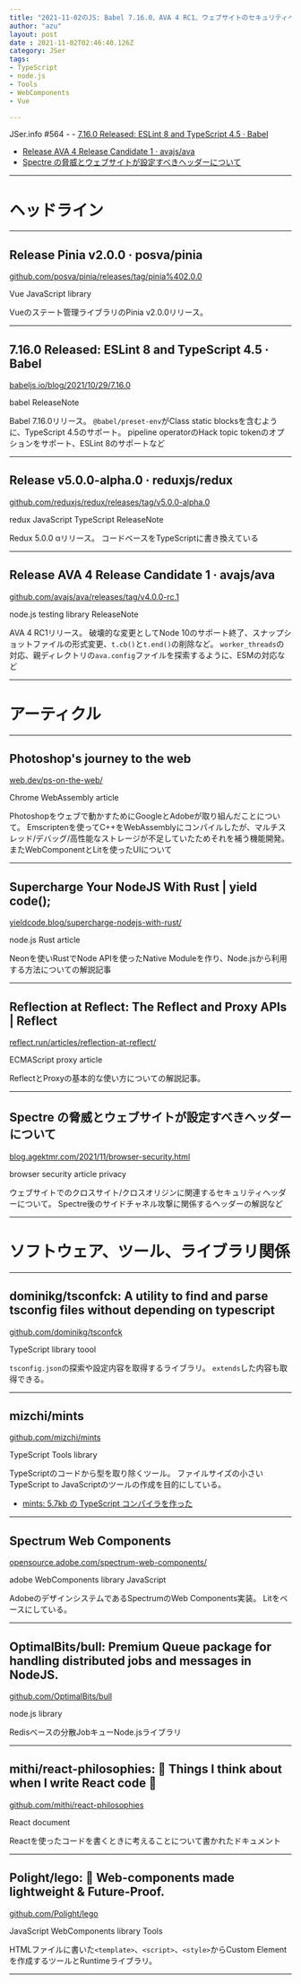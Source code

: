 ```yaml
---
title: "2021-11-02のJS: Babel 7.16.0、AVA 4 RC1、ウェブサイトのセキュリティヘッダー"
author: "azu"
layout: post
date : 2021-11-02T02:46:40.126Z
category: JSer
tags:
- TypeScript
- node.js
- Tools
- WebComponents
- Vue

---
```


JSer.info #564 - - [7.16.0 Released: ESLint 8 and TypeScript 4.5 · Babel](https://babeljs.io/blog/2021/10/29/7.16.0)
- [Release AVA 4 Release Candidate 1 · avajs/ava](https://github.com/avajs/ava/releases/tag/v4.0.0-rc.1)
- [Spectre の脅威とウェブサイトが設定すべきヘッダーについて](https://blog.agektmr.com/2021/11/browser-security.html)


----

<h1 class="site-genre">ヘッドライン</h1>

----

## Release Pinia v2.0.0 · posva/pinia
[github.com/posva/pinia/releases/tag/pinia%402.0.0](https://github.com/posva/pinia/releases/tag/pinia%402.0.0 "Release Pinia v2.0.0 · posva/pinia")
<p class="jser-tags jser-tag-icon"><span class="jser-tag">Vue</span> <span class="jser-tag">JavaScript</span> <span class="jser-tag">library</span></p>

Vueのステート管理ライブラリのPinia v2.0.0リリース。


----

## 7.16.0 Released: ESLint 8 and TypeScript 4.5 · Babel
[babeljs.io/blog/2021/10/29/7.16.0](https://babeljs.io/blog/2021/10/29/7.16.0 "7.16.0 Released: ESLint 8 and TypeScript 4.5 · Babel")
<p class="jser-tags jser-tag-icon"><span class="jser-tag">babel</span> <span class="jser-tag">ReleaseNote</span></p>

Babel 7.16.0リリース。
`@babel/preset-env`がClass static blocksを含むように、TypeScript 4.5のサポート。
pipeline operatorのHack topic tokenのオプションをサポート、ESLint 8のサポートなど


----

## Release v5.0.0-alpha.0 · reduxjs/redux
[github.com/reduxjs/redux/releases/tag/v5.0.0-alpha.0](https://github.com/reduxjs/redux/releases/tag/v5.0.0-alpha.0 "Release v5.0.0-alpha.0 · reduxjs/redux")
<p class="jser-tags jser-tag-icon"><span class="jser-tag">redux</span> <span class="jser-tag">JavaScript</span> <span class="jser-tag">TypeScript</span> <span class="jser-tag">ReleaseNote</span></p>

Redux 5.0.0 αリリース。
コードベースをTypeScriptに書き換えている


----

## Release AVA 4 Release Candidate 1 · avajs/ava
[github.com/avajs/ava/releases/tag/v4.0.0-rc.1](https://github.com/avajs/ava/releases/tag/v4.0.0-rc.1 "Release AVA 4 Release Candidate 1 · avajs/ava")
<p class="jser-tags jser-tag-icon"><span class="jser-tag">node.js</span> <span class="jser-tag">testing</span> <span class="jser-tag">library</span> <span class="jser-tag">ReleaseNote</span></p>

AVA 4 RC1リリース。
破壊的な変更としてNode 10のサポート終了、スナップショットファイルの形式変更、`t.cb()`と`t.end()`の削除など。
`worker_threads`の対応、親ディレクトリの`ava.config`ファイルを探索するように、ESMの対応など


----
<h1 class="site-genre">アーティクル</h1>

----

## Photoshop&#039;s journey to the web
[web.dev/ps-on-the-web/](https://web.dev/ps-on-the-web/ "Photoshop&#039;s journey to the web")
<p class="jser-tags jser-tag-icon"><span class="jser-tag">Chrome</span> <span class="jser-tag">WebAssembly</span> <span class="jser-tag">article</span></p>

Photoshopをウェブで動かすためにGoogleとAdobeが取り組んだことについて。
Emscriptenを使ってC++をWebAssemblyにコンパイルしたが、マルチスレッド/デバッグ/高性能なストレージが不足していたためそれを補う機能開発。
またWebComponentとLitを使ったUIについて


----

## Supercharge Your NodeJS With Rust | yield code();
[yieldcode.blog/supercharge-nodejs-with-rust/](https://yieldcode.blog/supercharge-nodejs-with-rust/ "Supercharge Your NodeJS With Rust | yield code();")
<p class="jser-tags jser-tag-icon"><span class="jser-tag">node.js</span> <span class="jser-tag">Rust</span> <span class="jser-tag">article</span></p>

Neonを使いRustでNode APIを使ったNative Moduleを作り、Node.jsから利用する方法についての解説記事


----

## Reflection at Reflect: The Reflect and Proxy APIs | Reflect
[reflect.run/articles/reflection-at-reflect/](https://reflect.run/articles/reflection-at-reflect/ "Reflection at Reflect: The Reflect and Proxy APIs | Reflect")
<p class="jser-tags jser-tag-icon"><span class="jser-tag">ECMAScript</span> <span class="jser-tag">proxy</span> <span class="jser-tag">article</span></p>

ReflectとProxyの基本的な使い方についての解説記事。


----

## Spectre の脅威とウェブサイトが設定すべきヘッダーについて
[blog.agektmr.com/2021/11/browser-security.html](https://blog.agektmr.com/2021/11/browser-security.html "Spectre の脅威とウェブサイトが設定すべきヘッダーについて")
<p class="jser-tags jser-tag-icon"><span class="jser-tag">browser</span> <span class="jser-tag">security</span> <span class="jser-tag">article</span> <span class="jser-tag">privacy</span></p>

ウェブサイトでのクロスサイト/クロスオリジンに関連するセキュリティヘッダーについて。
Spectre後のサイドチャネル攻撃に関係するヘッダーの解説など


----
<h1 class="site-genre">ソフトウェア、ツール、ライブラリ関係</h1>

----

## dominikg/tsconfck: A utility to find and parse tsconfig files without depending on typescript
[github.com/dominikg/tsconfck](https://github.com/dominikg/tsconfck "dominikg/tsconfck: A utility to find and parse tsconfig files without depending on typescript")
<p class="jser-tags jser-tag-icon"><span class="jser-tag">TypeScript</span> <span class="jser-tag">library</span> <span class="jser-tag">toool</span></p>

`tsconfig.json`の探索や設定内容を取得するライブラリ。
`extends`した内容も取得できる。


----

## mizchi/mints
[github.com/mizchi/mints](https://github.com/mizchi/mints "mizchi/mints")
<p class="jser-tags jser-tag-icon"><span class="jser-tag">TypeScript</span> <span class="jser-tag">Tools</span> <span class="jser-tag">library</span></p>

TypeScriptのコードから型を取り除くツール。
ファイルサイズの小さいTypeScript to JavaScriptのツールの作成を目的にしている。

- [mints: 5.7kb の TypeScript コンパイラを作った](https://zenn.dev/mizchi/articles/minimum-tsc-mints "mints: 5.7kb の TypeScript コンパイラを作った")

----

## Spectrum Web Components
[opensource.adobe.com/spectrum-web-components/](https://opensource.adobe.com/spectrum-web-components/ "Spectrum Web Components")
<p class="jser-tags jser-tag-icon"><span class="jser-tag">adobe</span> <span class="jser-tag">WebComponents</span> <span class="jser-tag">library</span> <span class="jser-tag">JavaScript</span></p>

AdobeのデザインシステムであるSpectrumのWeb Components実装。
Litをベースにしている。


----

## OptimalBits/bull: Premium Queue package for handling distributed jobs and messages in NodeJS.
[github.com/OptimalBits/bull](https://github.com/OptimalBits/bull "OptimalBits/bull: Premium Queue package for handling distributed jobs and messages in NodeJS.")
<p class="jser-tags jser-tag-icon"><span class="jser-tag">node.js</span> <span class="jser-tag">library</span></p>

Redisベースの分散JobキューNode.jsライブラリ


----

## mithi/react-philosophies: 🧘 Things I think about when I write React code 🧘
[github.com/mithi/react-philosophies](https://github.com/mithi/react-philosophies "mithi/react-philosophies: 🧘 Things I think about when I write React code 🧘")
<p class="jser-tags jser-tag-icon"><span class="jser-tag">React</span> <span class="jser-tag">document</span></p>

Reactを使ったコードを書くときに考えることについて書かれたドキュメント


----

## Polight/lego: 🚀 Web-components made lightweight &amp; Future-Proof.
[github.com/Polight/lego](https://github.com/Polight/lego "Polight/lego: 🚀 Web-components made lightweight &amp; Future-Proof.")
<p class="jser-tags jser-tag-icon"><span class="jser-tag">JavaScript</span> <span class="jser-tag">WebComponents</span> <span class="jser-tag">library</span> <span class="jser-tag">Tools</span></p>

HTMLファイルに書いた`<template>`、`<script>`、`<style>`からCustom Elementを作成するツールとRuntimeライブラリ。


----

